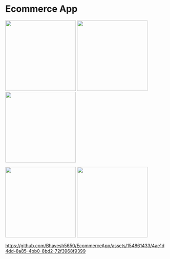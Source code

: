 <h1>Ecommerce App</h1>
<p>
  <image src = "https://github.com/Bhavesh5650/EcommerceApp/assets/154861433/1d553aa3-2740-47da-9234-b8d05618a7ea" width="220px"/>
  <image src = "https://github.com/Bhavesh5650/EcommerceApp/assets/154861433/c7c31fe4-00a8-41b9-afa0-09ef57024d89" width="220px"/>
  <image src = "https://github.com/Bhavesh5650/EcommerceApp/assets/154861433/b063be2c-6835-4653-a0e1-798ad078cd4f" width="220px"/>
</p>
<p>
  <image src = "https://github.com/Bhavesh5650/EcommerceApp/assets/154861433/1cb49be0-cacb-45f1-98f1-3e14d794c10d" width="220px"/>
  <image src = "https://github.com/Bhavesh5650/EcommerceApp/assets/154861433/1932de1e-c341-418d-985f-52ed118af5f1" width="220px"/> 
</p>

https://github.com/Bhavesh5650/EcommerceApp/assets/154861433/4ae1d4dd-8a85-4bb0-8bd2-72f3968f9399


